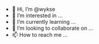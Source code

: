 - 👋 Hi, I’m @wykse
- 👀 I’m interested in ...
- 🌱 I’m currently learning ...
- 💞️ I’m looking to collaborate on ...
- 📫 How to reach me ...

<!---
wykse/wykse is a ✨ special ✨ repository because its `README.md` (this file) appears on your GitHub profile.
You can click the Preview link to take a look at your changes.
--->
